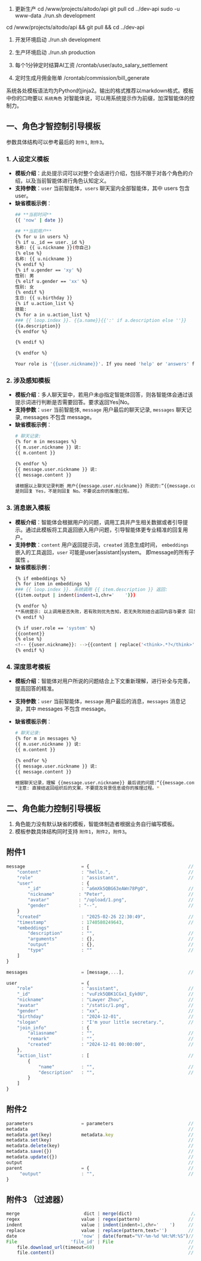 
1. 更新生产
cd /www/projects/aitodo/api
git pull
cd ../dev-api
sudo -u www-data ./run.sh development

cd /www/projects/aitodo/api && git pull && cd ../dev-api

1. 开发环境启动
./run.sh development

2. 生产环境启动
./run.sh production


1. 每个1分钟定时结算AI工资
/crontab/user/auto_salary_settlement

2. 定时生成月佣金账单
/crontab/commission/bill_generate



系统各处模板语法均为Python的jinja2。输出的格式推荐以markdown格式。模板中你的口吻要以  `系统角色` 对智能体说，可以用系统提示作为前缀，加深智能体的控制力。

## **一、角色才智控制引导模板**

参数具体结构可以参考最后的 `附件1`, `附件3`。

### 1. 人设定义模板

- **模板介绍**：此处提示词可以对整个会话进行介绍，包括不限于对各个角色的介绍，以及当前智能体进行角色认知定义。
- **支持参数**：`user` 当前智能体，`users` 聊天室内全部智能体，其中 users 包含 user。
- **缺省模板示例**：
  ```bash
  ## **当前时间**
  {{ 'now' | date }}
  
  ## **当前用户**
  {% for u in users %}
  {% if u._id == user._id %}
  名称: {{ u.nickname }}(你自己)
  {% else %}
  名称: {{ u.nickname }}
  {% endif %}
  {% if u.gender == 'xy' %}
  性别: 男
  {% elif u.gender == 'xx' %}
  性别: 女
  {% endif %}
  生日: {{ u.birthday }}
  {% if u.action_list %}
  技能: 
  {% for a in u.action_list %}
  ### {{ loop.index }}. {{a.name}}{{':' if a.description else ''}}
  {{a.description}}
  {% endfor %}
  
  {% endif %}
  
  {% endfor %}
  
  Your role is '{{user.nickname}}'. If you need 'help' or 'answers' from 'other users' in the chat room, make sure you mention their name with @, and never @ yourself.
  ```

### 2. 涉及感知模板

- **模板介绍**：多人聊天室中，若用户未@指定智能体回答，则各智能体会通过该提示词进行判断是否需要回答。要求返回Yes|No。
- **支持参数**：`user` 当前智能体, `message` 用户最后的聊天记录, `messages` 聊天记录, messages 不包含 message。
- **缺省模板示例**：
  ```bash
  # 聊天记录:
  {% for m in messages %}
  {{ m.user.nickname }} 说: 
  {{ m.content }}
  
  {% endfor %}
  {{ message.user.nickname }} 说: 
  {{ message.content }}
  
  请根据以上聊天记录判断 用户{{message.user.nickname}} 所说的:“{{message.content}}”，是否与你有关，或向你提问，或向聊天室里的所有人提问。
  是则回复 Yes，不是则回复 No。不要说出你的推理过程。
  ```

### 3. 消息嵌入模板

- **模板介绍**：智能体会根据用户的问题，调用工具并产生相关数据或者引导提示。通过此模板将工具返回嵌入用户问题，引导智能体更专业精准的回复用户。
- **支持参数**：`content` 用户返回提示词，`created` 消息生成时间， `embeddings` 嵌入的工具返回，`user` 可能是user|assistant|system。 即message的所有子属性 。
- **缺省模板示例**：
  ```bash
  {% if embeddings %}
  {% for item in embeddings %}
  ### {{ loop.index }}. 系统调用 {{ item.description }} 返回:
  {{item.output | indent(indent=1,chr='    ')}}
  
  {% endfor %}
  **系统提示: 以上调用是否失败，若有败则优先告知，若无失败则结合返回内容与要求 回复用户的问题（注意请不要说出你的推理过程，不要直接叙述工具返回内容）:**
  {% endif %}
  
  {% if user.role == 'system' %}
  {{content}}
  {% else %}
  <!-- {{user.nickname}}: -->{{content | replace('<think>.*?</think>','') | replace('<!--.*?-->','')}}
  {% endif %}
  ```

### 4. 深度思考模板

- **模板介绍**：智能体对用户所说的问题结合上下文重新理解，进行补全与完善，提高回答的精准。
- **支持参数**：`user` 当前智能体，`message` 用户最后的消息，`messages` 消息记录，其中 messages 不包含 message。
- **缺省模板示例**：
  
  ```bash
  # 聊天记录:
  {% for m in messages %}
  {{ m.user.nickname }} 说: 
  {{ m.content }}
  
  {% endfor %}
  {{ message.user.nickname }} 说: 
  {{ message.content }}
  
  根据聊天记录，理解 {{message.user.nickname}} 最后说的问题:“{{message.content}}”，并站在他的角度，把这个问题不清晰的地方补充完整，重新组织一段更容易理解的文案返回。
  *注意: 直接结返回组织后的文案，不要提及背景信息或你的推理过程。*
  ```

## **二、角色能力控制引导模板**

1. 角色能力没有默认缺省的模板，智能体制造者根据业务自行编写模板。
2. 模板参数具体结构同时支持 `附件1`，`附件2`，`附件3`。

## 附件1

```javascript
message                     = {                                     // 用户的最后一条消息
    "content"               : "hello.",                             // 消息的内容文本
    "role"                  : "assistant",                          // 角色 user|assistant|system
    "user"                  : {
        "_id"               : "a6mXk5QBG63eAWn78PgO",               // 用户ID 
        "nickname"         : "Peter",                               // 用户名称 
        "avatar"           : "/upload/1.png",                       // 头像地址 
        "gender"           : "--",                                  // 性别 --|xx|xy
    }
    "created"               : "2025-02-26 22:30:49",                // 创建时间
    "timestamp"             : 1740580249643,                        // 创建时间戳int,
    "embeddings"            : [
        "description"       : "",                                   // 嵌入内容的描述
        "arguments"         : {},                                   // 嵌入时传入的参数
        "output"            : {},                                   // 嵌入时的输出 可以是对象也可以是字符串
        "type"              : ""                                    // 嵌入的类型，一般是Agent的类型 knowledge|request|generate
    ]
}

messages                    = [message,...],                        // 聊天室内的最大轮次消息，多个message组成，包含system

user                        = {
    "role"                  : "assistant",                          // 角色 user|assistant|system
    "_id"                   : "vuFzk5QBK1CGx1_Eyk0U",               // 用户ID
    "nickname"              : "Lawyer Zhou",                        // 昵称
    "avatar"                : "/static/1.png",                      // 头像地址
    "gender"                : "xx",                                 // 性别
    "birthday"              : "2024-12-01",                         // 生日
    "slogan"                : "I'm your little secretary.",         // 口号
    "join_info"             : {
        "aliasname"         : "",                                   // 组织内昵称
        "remark"            : "",                                   // 组织内备注
        "created"           : "2024-12-01 00:00:00",                // 加入时间
    },
    "action_list"           : [                                     // 用户的技能清单
        {
            "name"          : "",                                   // 技能名称
            "description"   : "",                                   // 技能备注描述
        }
    ]
}
```

## 附件2

```javascript
parameters                  = parameters                            // Ai传入的参数object类型
metadata                                                            // 当前聊天室内的元数据对象（对象内字符不得超过2000字符），
metadata.get(key)           metadata.key                            // 获取元数据值
metadata.set(key)                                                   // 设置元数据值
metadata.delete(key)                                                // 删除一个key
metadata.save({})                                                   // 全量覆盖保存
metadata.update({})                                                 // 增量修改
output                                                              // 当前节点输出数据
parent                      = {                                     // 父级节点
     "output"               : "",                                   // 父级节点输出数据
}
```

## 附件3 （过滤器）

```javascript
merge                        dict | merge(dict)                      // 合并字典，返回合并后的字典
regex                       value | regex(pattern)                  // 判断字符串是否满足正则，返回true|false
indent                      value | indent(indent=1,chr='    ')     // 字符串前边补充字符
replace                     value | replace(pattern,text='')        // 正则替换
date                        'now' | date(format="%Y-%m-%d %H:%M:%S")// 格式化时间 支持int时间戳，字符串时间+1 day，datetime对象。
File                    'file_id' | File                            // 可以获得组织内的文件对象，
    file.download_url(timeout=60)                                   // 获取临时下载地址,超时时间60s
    file.content()                                                  // 获取文件内容
```
